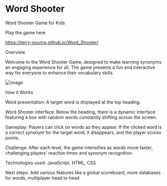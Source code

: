 # Word Shooter
Word Shooter Game for Kids

Play the game here 

https://terry-source.github.io/Word_Shooter/

Overview

Welcome to the Word Shooter Game, designed to make learning synonyms an engaging experience for all. The game presents a fun and interactive way for everyone to enhance their vocabulary skills. 

![image](https://github.com/Terry-source/Word_Shooter/assets/55729912/2c7d1823-eaf8-4a75-abd0-6d59e20199d9)


How it Works

Word presentation: A target word is displayed at the top heading.

Word Shooter interface: Below the heading, there is a dynamic interface featuring a box with random words constantly shifting across the screen.

Gameplay: Players can click on words as they appear. If the clicked word is a correct synonym for the target word, it disappears, and the player scores points.

Challenge: After each level, the game intensifies as words move faster, challenging players' reaction times and synonym recognition.

Technologies used: JavaScript, HTML, CSS

Next steps: Add various features like a global scoreboard, more databases for words, multiplayer head to head.
